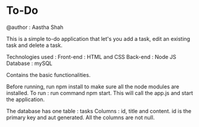 # To-Do
@author : Aastha Shah

This is a simple to-do application that let's you add a task, edit an existing task and delete a task. 

Technologies used : 
Front-end : HTML and CSS
Back-end : Node JS
Database : mySQL


Contains the basic functionalities.

Before running, run npm install to make sure all the node modules are installed.
To run : run command npm start. This will call the app.js and start the application.

The database has one table : tasks
Columns : id, title and content.
id is the primary key and aut generated. 
All the columns are not null.


